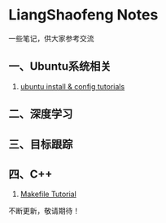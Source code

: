 # LiangShaofeng Notes

一些笔记，供大家参考交流

## 一、Ubuntu系统相关

1.   [ubuntu install & config tutorials](./notes/Ubuntu20.04_install_tutorials.md) 







## 二、深度学习







## 三、目标跟踪







## 四、C++

1.  [Makefile Tutorial](./notes/Makefile_tutorial.md) 






不断更新，敬请期待！